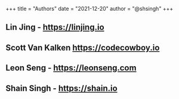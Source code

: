 +++
title = "Authors"
date = "2021-12-20"
author = "@shsingh"
+++


## Lin Jing - https://linjing.io

## Scott Van Kalken https://codecowboy.io

## Leon Seng - https://leonseng.com

## Shain Singh - https://shain.io